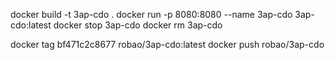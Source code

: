 docker build -t 3ap-cdo .
docker run -p 8080:8080 --name 3ap-cdo  3ap-cdo:latest
docker stop 3ap-cdo
docker rm 3ap-cdo


docker tag bf471c2c8677 robao/3ap-cdo:latest
docker push robao/3ap-cdo

